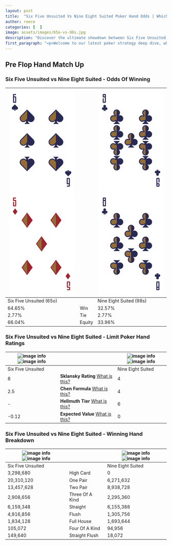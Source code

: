 ```yaml
---
layout: post
title:  "Six Five Unsuited Vs Nine Eight Suited Poker Hand Odds | Which Is The Better Hand In Poker? A Complete Guide"
author: reece
categories: [  ]
image: assets/images/65o-vs-98s.jpg
description: "Discover the ultimate showdown between Six Five Unsuited and Nine Eight Suited in poker! Uncover the odds, strategies, and scenarios where one hand triumphs over the other. Get ready to up your poker game with this thrilling analysis."
first_paragraph: "<p>Welcome to our latest poker strategy deep dive, where we're pitting two distinct hands against each other in a high-stakes showdown: Six Five Unsuited vs Nine Eight Suited.</p><p>In the dynamic world of poker, every decision counts, and knowing which hand holds the upper hand is key to your success at the table.</p><p>In this article, we'll dissect these two hands, explore the scenarios where one dominates the other, and equip you with the knowledge to make strategic choices that can tip the odds in your favor.</p><p>Get ready to unravel the intriguing dynamics of these poker hands and elevate your game to new heights.</p>"
---
```




[comment]: # (sp0)

## Pre Flop Hand Match Up

<div class="table hand-ratings" markdown="1"> 



### Six Five Unsuited vs Nine Eight Suited - Odds Of Winning


    
| ![image info](assets/images/hand1/6.png) ![image info](assets/images/hand1/5o.png) |  | ![image info](assets/images/hand2/9.png) ![image info](assets/images/hand2/8.png) |
| -------- | -------- | -------- |
| Six Five Unsuited (65o) |  | Nine Eight Suited (98s) |
| 64.65% | Win | 32.57% |
| 2.77% | Tie | 2.77% |
| 66.04% | Equity | 33.96% |




[comment]: # (sp1)



### Six Five Unsuited vs Nine Eight Suited - Limit Poker Hand Ratings


    
| ![image info](https://www.riverpairs.com/assets/images/hand1/6.png) ![image info](https://www.riverpairs.com/assets/images/hand1/5o.png) |  | ![image info](https://www.riverpairs.com/assets/images/hand2/9.png) ![image info](https://www.riverpairs.com/assets/images/hand2/8.png) |
| -------- | -------- | -------- |
| Six Five Unsuited |  | Nine Eight Suited |
| 8 | **Sklansky Rating** [What is this?](/sklansky-rating-explained) | 4 |
| 2.5 | **Chen Formula** [What is this?](/chen-formula-explained) | 4 |
| - | **Hellmuth Tier** [What is this?](/Hellmuth-tier-explained) | 6 |
| -0.12 | **Expected Value** [What is this?](/expected-value-explained) | 0 |




[comment]: # (sp2)



### Six Five Unsuited vs Nine Eight Suited - Winning Hand Breakdown


    
| ![image info](https://www.riverpairs.com/assets/images/hand1/6.png) ![image info](https://www.riverpairs.com/assets/images/hand1/5o.png) |  | ![image info](https://www.riverpairs.com/assets/images/hand2/9.png) ![image info](https://www.riverpairs.com/assets/images/hand2/8.png) |
| -------- | -------- | -------- |
| Six Five Unsuited |  | Nine Eight Suited |
| 3,298,680 | High Card | 0 |
| 20,310,120 | One Pair | 6,271,632 |
| 13,457,628 | Two Pair | 8,938,728 |
| 2,908,656 | Three Of A Kind | 2,295,360 |
| 6,159,348 | Straight | 6,155,388 |
| 4,916,856 | Flush | 1,305,756 |
| 1,834,128 | Full House | 1,693,644 |
| 105,072 | Four Of A Kind | 94,956 |
| 149,640 | Straight Flush | 18,072 |




[comment]: # (sp3)



</div>

[comment]: # (sp4)



[comment]: # (sp5)

